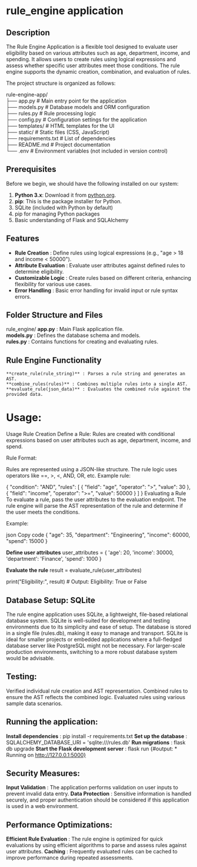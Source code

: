 # rule_engine application

## Description
The Rule Engine Application is a flexible tool designed to evaluate user eligibility based on various attributes such as age, department, income, and spending. It allows users to create rules using logical expressions and assess whether specific user attributes meet those conditions. The rule engine supports the dynamic creation, combination, and evaluation of rules.

The project structure is organized as follows:

rule-engine-app/  
├── app.py             # Main entry point for the application  
├── models.py          # Database models and ORM configuration  
├── rules.py           # Rule processing logic  
├── config.py          # Configuration settings for the application  
├── templates/         # HTML templates for the UI  
├── static/            # Static files (CSS, JavaScript)  
├── requirements.txt   # List of dependencies  
├── README.md          # Project documentation  
└── .env               # Environment variables (not included in version control)  

## Prerequisites
Before we begin, we should have the following installed on our system:

1. **Python 3.x**: Download it from [python.org](https://www.python.org/downloads/).
2. **pip**: This is the package installer for Python.
3. SQLite (included with Python by default)
4. pip for managing Python packages
5. Basic understanding of Flask and SQLAlchemy

## Features
- **Rule Creation** : Define rules using logical expressions (e.g., "age > 18 and income < 50000").
- **Attribute Evaluation** : Evaluate user attributes against defined rules to determine eligibility.
- **Customizable Logic** : Create rules based on different criteria, enhancing flexibility for various use cases.
- **Error Handling** : Basic error handling for invalid input or rule syntax errors.

## Folder Structure and Files
rule_engine/
    **app.py** : Main Flask application file.      
    **models.py** : Defines the database schema and models.  
    **rules.py** : Contains functions for creating and evaluating rules.

## Rule Engine Functionality
    **create_rule(rule_string)** : Parses a rule string and generates an AST.
    **combine_rules(rules)** : Combines multiple rules into a single AST.
    **evaluate_rule(json_data)** : Evaluates the combined rule against the provided data.

# Usage:
Usage
Rule Creation
Define a Rule: Rules are created with conditional expressions based on user attributes such as age, department, income, and spend.

Rule Format:

Rules are represented using a JSON-like structure.
The rule logic uses operators like ==, >, <, AND, OR, etc.
Example rule:

{
    "condition": "AND",
    "rules": [
        {
            "field": "age",
            "operator": ">",
            "value": 30
        },
        {
            "field": "income",
            "operator": ">=",
            "value": 50000
        }
    ]
}
Evaluating a Rule
To evaluate a rule, pass the user attributes to the evaluation endpoint. The rule engine will parse the AST representation of the rule and determine if the user meets the conditions.

Example:

json
Copy code
{
    "age": 35,
    "department": "Engineering",
    "income": 60000,
    "spend": 15000
}

**Define user attributes**
user_attributes = {
    'age': 20,
    'income': 30000,
    'department': 'Finance',
    'spend': 1000
}

**Evaluate the rule**
result = evaluate_rule(user_attributes)

print("Eligibility:", result)  # Output: Eligibility: True or False

## Database Setup: SQLite
The rule engine application uses SQLite, a lightweight, file-based relational database system. SQLite is well-suited for development and testing environments due to its simplicity and ease of setup. The database is stored in a single file (rules.db), making it easy to manage and transport. SQLite is ideal for smaller projects or embedded applications where a full-fledged database server like PostgreSQL might not be necessary. For larger-scale production environments, switching to a more robust database system would be advisable.

## Testing:
  Verified individual rule creation and AST representation.
  Combined rules to ensure the AST reflects the combined logic.
  Evaluated rules using various sample data scenarios.

## Running the application:
  **Install dependencies** : pip install -r requirements.txt
  **Set up the database** : SQLALCHEMY_DATABASE_URI = 'sqlite:///rules.db'
  **Run migrations** : flask db upgrade
  **Start the Flask development server** : flask run  {#output: * Running on http://127.0.0.1:5000}
  

## Security Measures:
**Input Validation** : The application performs validation on user inputs to prevent invalid data entry.
**Data Protection** : Sensitive information is handled securely, and proper authentication should be considered if this application is used in a web environment.

## Performance Optimizations:
**Efficient Rule Evaluation** : The rule engine is optimized for quick evaluations by using efficient algorithms to parse and assess rules against user attributes.
**Caching** : Frequently evaluated rules can be cached to improve performance during repeated assessments.



